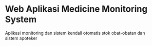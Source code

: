 # Web Aplikasi Medicine Monitoring System

Aplikasi monitoring dan sistem kendali otomatis stok obat-obatan dan sistem apoteker
